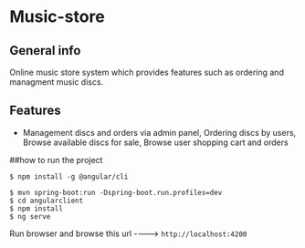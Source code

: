 # Music-store 



## General info
Online music store system which provides features such as ordering and managment music discs. 




## Features
- Management discs and orders via admin panel, Ordering discs by users, Browse available discs for sale, Browse user shopping cart and orders

##how to run the project

```$xslt
$ npm install -g @angular/cli
``` 
```
$ mvn spring-boot:run -Dspring-boot.run.profiles=dev
$ cd angularclient
$ npm install
$ ng serve
```
Run browser and browse this url ---->  ```http://localhost:4200```
